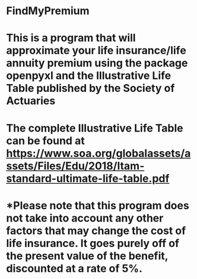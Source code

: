 # FindMyPremium
# This is a program that will approximate your life insurance/life annuity premium using the package openpyxl and the Illustrative Life Table published by the Society of Actuaries
# The complete Illustrative Life Table can be found at https://www.soa.org/globalassets/assets/Files/Edu/2018/ltam-standard-ultimate-life-table.pdf
# *Please note that this program does not take into account any other factors that may change the cost of life insurance. It goes purely off of the present value of the benefit, discounted at a rate of 5%.

